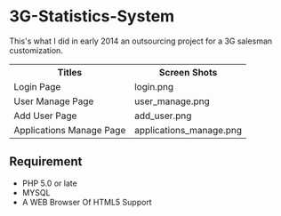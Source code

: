 # 3G-Statistics-System
This's what I did in early 2014 an outsourcing project for a 3G salesman customization.

<table>
	<tr>
		<th>Titles</th>
		<th>Screen Shots</th>
	</tr>
	<tr>
		<td>Login Page</td>
		<td>login.png</td>
	</tr>
	<tr>
		<td>User Manage Page</td>
		<td>user_manage.png</td>
	</tr>
	<tr>
		<td>Add User Page</td>
		<td>add_user.png</td>
	</tr>
	<tr>
		<td>Applications Manage Page</td>
		<td>applications_manage.png</td>
	</tr>
</table>


## Requirement
* PHP 5.0 or late
* MYSQL
* A WEB Browser Of HTML5 Support